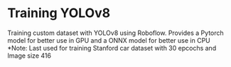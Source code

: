 # Training YOLOv8
Training custom dataset with YOLOv8 using Roboflow. Provides a Pytorch model for better use in GPU and a ONNX model for better use in CPU
*Note: Last used for training Stanford car dataset with 30 epcochs and Image size 416
